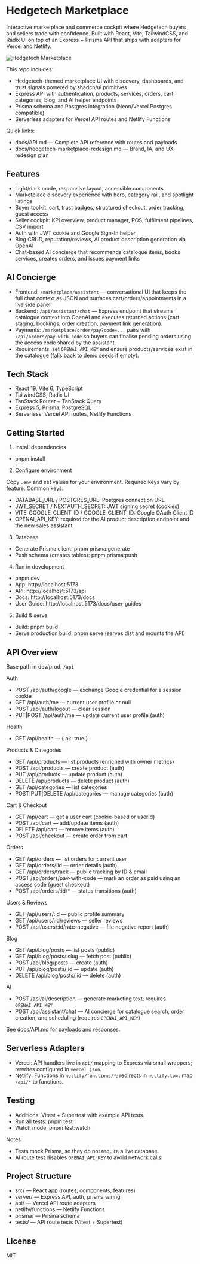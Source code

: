 # Hedgetech Marketplace

Interactive marketplace and commerce cockpit where Hedgetech buyers and sellers trade with confidence. Built with React, Vite, TailwindCSS, and Radix UI on top of an Express + Prisma API that ships with adapters for Vercel and Netlify.

![Hedgetech Marketplace](public/images/hedgetech-social.svg)

This repo includes:
- Hedgetech-themed marketplace UI with discovery, dashboards, and trust signals powered by shadcn/ui primitives
- Express API with authentication, products, services, orders, cart, categories, blog, and AI helper endpoints
- Prisma schema and Postgres integration (Neon/Vercel Postgres compatible)
- Serverless adapters for Vercel API routes and Netlify Functions

Quick links:
- docs/API.md — Complete API reference with routes and payloads
- docs/hedgetech-marketplace-redesign.md — Brand, IA, and UX redesign plan

## Features

- Light/dark mode, responsive layout, accessible components
- Marketplace discovery experience with hero, category rail, and spotlight listings
- Buyer toolkit: cart, trust badges, structured checkout, order tracking, guest access
- Seller cockpit: KPI overview, product manager, POS, fulfilment pipelines, CSV import
- Auth with JWT cookie and Google Sign-In helper
- Blog CRUD, reputation/reviews, AI product description generation via OpenAI
- Chat-based AI concierge that recommends catalogue items, books services, creates orders, and issues payment links

## AI Concierge

- Frontend: `/marketplace/assistant` — conversational UI that keeps the full chat context as JSON and surfaces cart/orders/appointments in a live side panel.
- Backend: `/api/assistant/chat` — Express endpoint that streams catalogue context into OpenAI and executes returned actions (cart staging, bookings, order creation, payment link generation).
- Payments: `/marketplace/order/pay?code=...` pairs with `/api/orders/pay-with-code` so buyers can finalise pending orders using the access code shared by the assistant.
- Requirements: set `OPENAI_API_KEY` and ensure products/services exist in the catalogue (falls back to demo seeds if empty).

## Tech Stack

- React 19, Vite 6, TypeScript
- TailwindCSS, Radix UI
- TanStack Router + TanStack Query
- Express 5, Prisma, PostgreSQL
- Serverless: Vercel API routes, Netlify Functions

## Getting Started

1) Install dependencies

- pnpm install

2) Configure environment

Copy `.env` and set values for your environment. Required keys vary by feature. Common keys:
- DATABASE_URL / POSTGRES_URL: Postgres connection URL
- JWT_SECRET / NEXTAUTH_SECRET: JWT signing secret (cookies)
- VITE_GOOGLE_CLIENT_ID / GOOGLE_CLIENT_ID: Google OAuth Client ID
- OPENAI_API_KEY: required for the AI product description endpoint and the new sales assistant

3) Database

- Generate Prisma client: pnpm prisma:generate
- Push schema (creates tables): pnpm prisma:push

4) Run in development

- pnpm dev
- App: http://localhost:5173
- API: http://localhost:5173/api
- Docs: http://localhost:5173/docs
 - User Guide: http://localhost:5173/docs/user-guides

5) Build & serve

- Build: pnpm build
- Serve production build: pnpm serve (serves dist and mounts the API)

## API Overview

Base path in dev/prod: `/api`

Auth
- POST /api/auth/google — exchange Google credential for a session cookie
- GET /api/auth/me — current user profile or null
- POST /api/auth/logout — clear session
- PUT|POST /api/auth/me — update current user profile (auth)

Health
- GET /api/health — { ok: true }

Products & Categories
- GET /api/products — list products (enriched with owner metrics)
- POST /api/products — create product (auth)
- PUT /api/products — update product (auth)
- DELETE /api/products — delete product (auth)
- GET /api/categories — list categories
- POST|PUT|DELETE /api/categories — manage categories (auth)

Cart & Checkout
- GET /api/cart — get a user cart (cookie-based or userId)
- POST /api/cart — add/update items (auth)
- DELETE /api/cart — remove items (auth)
- POST /api/checkout — create order from cart

Orders
- GET /api/orders — list orders for current user
- GET /api/orders/:id — order details (auth)
- GET /api/orders/track — public tracking by ID & email
- POST /api/orders/pay-with-code — mark an order as paid using an access code (guest checkout)
- POST /api/orders/:id/* — status transitions (auth)

Users & Reviews
- GET /api/users/:id — public profile summary
- GET /api/users/:id/reviews — seller reviews
- POST /api/users/:id/rate-negative — file negative report (auth)

Blog
- GET /api/blog/posts — list posts (public)
- GET /api/blog/posts/:slug — fetch post (public)
- POST /api/blog/posts — create (auth)
- PUT /api/blog/posts/:id — update (auth)
- DELETE /api/blog/posts/:id — delete (auth)

AI
- POST /api/ai/description — generate marketing text; requires `OPENAI_API_KEY`
- POST /api/assistant/chat — AI concierge for catalogue search, order creation, and scheduling (requires `OPENAI_API_KEY`)

See docs/API.md for payloads and responses.

## Serverless Adapters

- Vercel: API handlers live in `api/` mapping to Express via small wrappers; rewrites configured in `vercel.json`.
- Netlify: Functions in `netlify/functions/*`; redirects in `netlify.toml` map `/api/*` to functions.

## Testing

- Additions: Vitest + Supertest with example API tests.
- Run all tests: pnpm test
- Watch mode: pnpm test:watch

Notes
- Tests mock Prisma, so they do not require a live database.
- AI route test disables `OPENAI_API_KEY` to avoid network calls.

## Project Structure

- src/ — React app (routes, components, features)
- server/ — Express API, auth, prisma wiring
- api/ — Vercel API route adapters
- netlify/functions — Netlify Functions
- prisma/ — Prisma schema
- tests/ — API route tests (Vitest + Supertest)

## License

MIT

